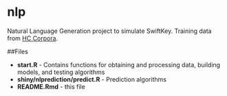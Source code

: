 # nlp

Natural Language Generation project to simulate SwiftKey. Training data from [HC Corpora](http://www.corpora.heliohost.org/).

##Files  
*  **start.R** - Contains functions for obtaining and processing data, building models, and testing
algorithms
*  **shiny/nlprediction/predict.R** - Prediction algorithms
*  **README.Rmd** - this file  
